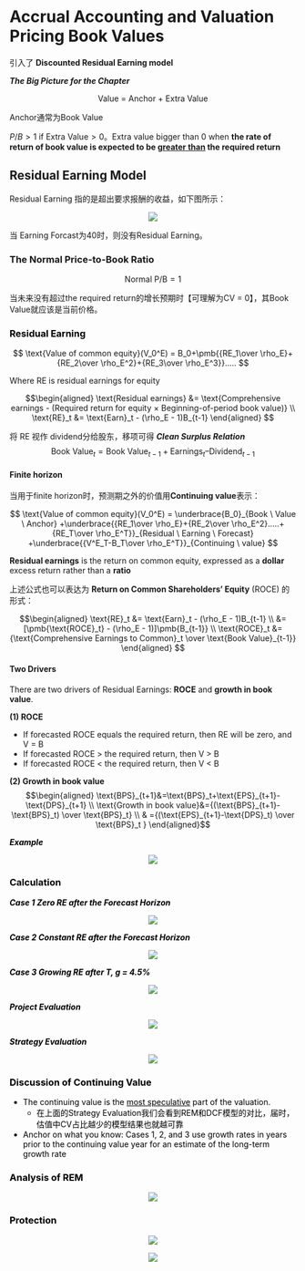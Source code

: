 # Accrual Accounting and Valuation Pricing Book Values

引入了 **Discounted Residual Earning model**

***The Big Picture for the Chapter***

$$
\text{Value = Anchor + Extra Value}
$$

Anchor通常为Book Value

$P/B > 1$ if $\text{Extra Value} > 0$。Extra value bigger than 0 when **the rate of return of book value is expected to be <u>greater than</u> the required return**


## Residual Earning Model

Residual Earning 指的是超出要求报酬的收益，如下图所示：

<div align = 'center'>

![](../image/20230306FS1.png)
</div>

当 Earning Forcast为40时，则没有Residual Earning。

### The Normal Price-to-Book Ratio

$$
\text{Normal P/B} = 1
$$

当未来没有超过the required return的增长预期时【可理解为CV = 0】，其Book Value就应该是当前价格。

<mark> 

### Residual Earning 
</mark>

$$
\text{Value of common equity}(V_0^E) = B_0+\pmb{{RE_1\over \rho_E}+{RE_2\over \rho_E^2}+{RE_3\over \rho_E^3}}.....
$$

Where $\text{RE}$ is residual earnings for equity

$$\begin{aligned}
\text{Residual earnings} &= \text{Comprehensive earnings - (Required return for equity × Beginning-of-period book value)} \\
\text{RE}_t &= \text{Earn}_t - (\rho_E - 1)B_{t-1}
\end{aligned}
$$

将 $\text{RE}$ 视作 dividend分给股东，移项可得 ***Clean Surplus Relation***
$$
\text{Book Value}_t = \text{Book Value}_{t-1} + \text{Earnings}_t – \text{Dividend}_{t-1}
$$

#### Finite horizon

当用于finite horizon时，预测期之外的价值用**Continuing value**表示：

$$
\text{Value of common equity}(V_0^E) = \underbrace{B_0}_{Book \ Value \ Anchor} +\underbrace{{RE_1\over \rho_E}+{RE_2\over \rho_E^2}.....+{RE_T\over \rho_E^T}}_{Residual \ Earning \ Forecast} +\underbrace{{V^E_T-B_T\over \rho_E^T}}_{Continuing \ value}
$$

**Residual earnings** is the return on common equity, expressed as a **dollar** excess return rather than a **ratio**

上述公式也可以表达为 **Return on Common Shareholders’ Equity** (ROCE) 的形式：

$$\begin{aligned}
\text{RE}_t &= \text{Earn}_t - (\rho_E - 1)B_{t-1} \\
&= [\pmb{\text{ROCE}_t} - (\rho_E - 1)]\pmb{B_{t-1}} \\
\text{ROCE}_t &= {\text{Comprehensive Earnings to Common}_t \over \text{Book Value}_{t-1}}
\end{aligned}
$$

#### Two Drivers

There are two drivers of Residual Earnings: **ROCE** and **growth in book value**.

**(1) ROCE**
- If forecasted ROCE equals the required return, then RE will be zero, and V = B
- If forecasted ROCE > the required return, then V > B
- If forecasted ROCE < the required return, then V < B


**(2) Growth in book value**
$$\begin{aligned}
\text{BPS}_{t+1}&=\text{BPS}_t+\text{EPS}_{t+1}-\text{DPS}_{t+1} \\
\text{Growth in book value}&={(\text{BPS}_{t+1}-\text{BPS}_t) \over \text{BPS}_t} \\
& ={(\text{EPS}_{t+1}-\text{DPS}_t) \over \text{BPS}_t }                               
\end{aligned}$$


<mark> 

***Example*** 
</mark>

<div align = 'center'>

![](../image/20230306FS2.png)
</div>

<mark> 

### Calculation
</mark>

***Case 1 Zero RE after the Forecast Horizon***

<div align = 'center'>

![](../image/20230306FS3.png)
</div>

***Case 2 Constant RE after the Forecast Horizon***

<div align = 'center'>

![](../image/20230306FS4.png)
</div>

***Case 3 Growing RE after T, g = 4.5%*** 
<div align = 'center'>

![](../image/20230306FS5.png)
</div>

***Project Evaluation***

<div align = 'center'>

![](../image/20230306FS7.png)
</div>

***Strategy Evaluation***

<div align = 'center'>

![](../image/20230306FS8.png)
</div>


### Discussion of Continuing Value

- The continuing value is the <u>most speculative</u> part of the valuation.
  - 在上面的Strategy Evaluation我们会看到REM和DCF模型的对比，届时，估值中CV占比越少的模型结果也就越可靠
- Anchor on what you know: Cases 1, 2, and 3 use growth rates in years prior to the continuing value year for an estimate of the long-term growth rate


### Analysis of REM

<div align = 'center'>

![](../image/20230306FS6.png)
</div>

### Protection

<div align = 'center'>

![](../image/20230306FS9.png)
</div>


<div align = 'center'>

![](../image/20230306FS10.png)
</div>




